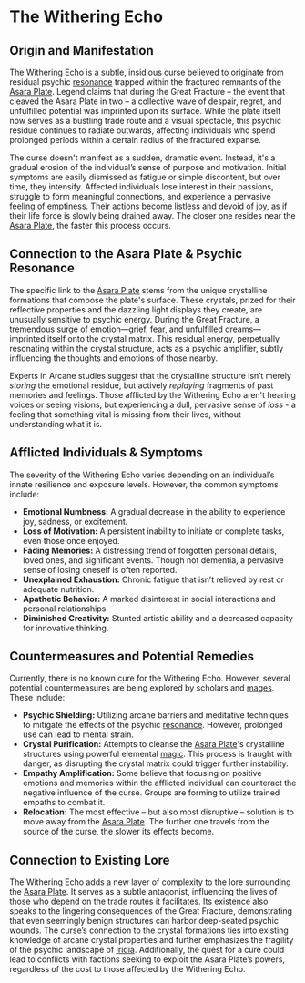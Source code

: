 # The Withering Echo

## Origin and Manifestation

The Withering Echo is a subtle, insidious curse believed to originate from residual psychic [resonance](/raw/20250501/resonance/resonance.md) trapped within the fractured remnants of the [Asara Plate](/geography/scale/asara-plate.md). Legend claims that during the Great Fracture – the event that cleaved the Asara Plate in two – a collective wave of despair, regret, and unfulfilled potential was imprinted upon its surface. While the plate itself now serves as a bustling trade route and a visual spectacle, this psychic residue continues to radiate outwards, affecting individuals who spend prolonged periods within a certain radius of the fractured expanse. 

The curse doesn't manifest as a sudden, dramatic event. Instead, it's a gradual erosion of the individual’s sense of purpose and motivation. Initial symptoms are easily dismissed as fatigue or simple discontent, but over time, they intensify. Affected individuals lose interest in their passions, struggle to form meaningful connections, and experience a pervasive feeling of emptiness. Their actions become listless and devoid of joy, as if their life force is slowly being drained away. The closer one resides near the [Asara Plate](/geography/scale/asara-plate.md), the faster this process occurs.

## Connection to the Asara Plate & Psychic Resonance

The specific link to the [Asara Plate](/geography/scale/asara-plate.md) stems from the unique crystalline formations that compose the plate's surface. These crystals, prized for their reflective properties and the dazzling light displays they create, are unusually sensitive to psychic energy. During the Great Fracture, a tremendous surge of emotion—grief, fear, and unfulfilled dreams—imprinted itself onto the crystal matrix. This residual energy, perpetually resonating within the crystal structure, acts as a psychic amplifier, subtly influencing the thoughts and emotions of those nearby.  

Experts in Arcane studies suggest that the crystalline structure isn’t merely *storing* the emotional residue, but actively *replaying* fragments of past memories and feelings. Those afflicted by the Withering Echo aren't hearing voices or seeing visions, but experiencing a dull, pervasive sense of *loss* - a feeling that something vital is missing from their lives, without understanding what it is.

## Afflicted Individuals & Symptoms

The severity of the Withering Echo varies depending on an individual’s innate resilience and exposure levels. However, the common symptoms include:

*   **Emotional Numbness:** A gradual decrease in the ability to experience joy, sadness, or excitement.
*   **Loss of Motivation:** A persistent inability to initiate or complete tasks, even those once enjoyed.
*   **Fading Memories:** A distressing trend of forgotten personal details, loved ones, and significant events. Though not dementia, a pervasive sense of losing oneself is often reported.
*   **Unexplained Exhaustion:** Chronic fatigue that isn’t relieved by rest or adequate nutrition.
*   **Apathetic Behavior:** A marked disinterest in social interactions and personal relationships.
*   **Diminished Creativity:** Stunted artistic ability and a decreased capacity for innovative thinking.

## Countermeasures and Potential Remedies

Currently, there is no known cure for the Withering Echo. However, several potential countermeasures are being explored by scholars and [mages](/raw/20250504/mage/mages.md). These include:

*   **Psychic Shielding:** Utilizing arcane barriers and meditative techniques to mitigate the effects of the psychic [resonance](/raw/20250501/resonance/resonance.md). However, prolonged use can lead to mental strain.
*   **Crystal Purification:** Attempts to cleanse the [Asara Plate](/geography/scale/asara-plate.md)'s crystalline structures using powerful elemental [magic](/structure/mechanic/magic.md). This process is fraught with danger, as disrupting the crystal matrix could trigger further instability. 
*   **Empathy Amplification:** Some believe that focusing on positive emotions and memories within the afflicted individual can counteract the negative influence of the curse.  Groups are forming to utilize trained empaths to combat it.
*   **Relocation:** The most effective – but also most disruptive – solution is to move away from the [Asara Plate](/geography/scale/asara-plate.md). The further one travels from the source of the curse, the slower its effects become.

## Connection to Existing Lore

The Withering Echo adds a new layer of complexity to the lore surrounding the [Asara Plate](/geography/scale/asara-plate.md). It serves as a subtle antagonist, influencing the lives of those who depend on the trade routes it facilitates.  Its existence also speaks to the lingering consequences of the Great Fracture, demonstrating that even seemingly benign structures can harbor deep-seated psychic wounds. The curse’s connection to the crystal formations ties into existing knowledge of arcane crystal properties and further emphasizes the fragility of the psychic landscape of [Iridia](/geography/world/iridia.md). Additionally, the quest for a cure could lead to conflicts with factions seeking to exploit the Asara Plate’s powers, regardless of the cost to those affected by the Withering Echo.
